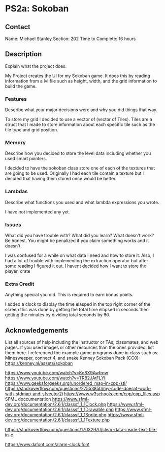 # PS2a: Sokoban

## Contact
Name: Michael Stanley
Section: 202 
Time to Complete: 16 hours


## Description
Explain what the project does.

My Project creates the UI for my Sokoban game. It does this by reading information from a lvl file 
such as height, width, and the grid information to build the game.

### Features 
Describe what your major decisions were and why you did things that way.

To store my grid I decided to use a vector of (vector of Tiles). Tiles are a struct that I made to store information about each specific tile such as the tile type and grid position. 
### Memory
Describe how you decided to store the level data including whether you used smart pointers.

I decided to have the sokoban class store one of each of the textures that are going to be used. Originally I had each tile contain a texture but 
I decided that having them stored once would be better.
### Lambdas
Describe what <algorithm> functions you used and what lambda expressions you wrote.

I have not implemented any yet.

### Issues
What did you have trouble with?  What did you learn?  What doesn't work?  Be honest.  You might be penalized if you claim something works and it doesn't.

I was confused for a while on what data I need and how to store it. Also, I had a lot of trouble with implementing the extraction operator but after some reading I figured it out.
I havent decided how I want to store the player, crate 

### Extra Credit
Anything special you did.  This is required to earn bonus points.

I added a clock to display the time elasped in the top right corner of the screen
this was done by getting the total time elapsed in seconds then getting the minutes by dividing total seconds by 60.

## Acknowledgements
List all sources of help including the instructor or TAs, classmates, and web pages.
If you used images or other resources than the ones provided, list them here.
I referenced the example game programs done in class such as: Minesweeper, connect 4, and snake
Kenney Sokoban Pack (CC0): https://kenney.nl/assets/sokoban

 https://www.youtube.com/watch?v=Ko8X9Awfrqw
https://www.youtube.com/watch?v=TR82JAtFLYI
https://www.geeksforgeeks.org/unordered_map-in-cpp-stl/
https://stackoverflow.com/questions/27553850/my-code-doesnt-work-with-stdmap-and-sfvector2i
https://www.w3schools.com/cpp/cpp_files.asp
SFML doccumentation 
https://www.sfml-dev.org/documentation/2.6.1/classsf_1_1Clock.php
https://www.sfml-dev.org/documentation/2.6.1/classsf_1_1Drawable.php
https://www.sfml-dev.org/documentation/2.6.1/classsf_1_1Sprite.php
https://www.sfml-dev.org/documentation/2.6.1/classsf_1_1Texture.php

https://stackoverflow.com/questions/17032970/clear-data-inside-text-file-in-c

https://www.dafont.com/alarm-clock.font